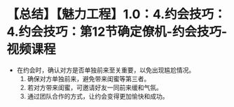 # 【总结】【魅力工程】1.0：4.约会技巧：4.约会技巧：第12节确定僚机-约会技巧-视频课程

-   在约会时，确认对方是否单独前来至关重要，以免出现尴尬情况。
    1.  确保对方单独前来，避免带来闺蜜等第三者。
    2.  若对方带来闺蜜，可邀请好友一同前来缓和气氛。
    3.  通过团队合作的方式，让约会变得更加愉快和成功。